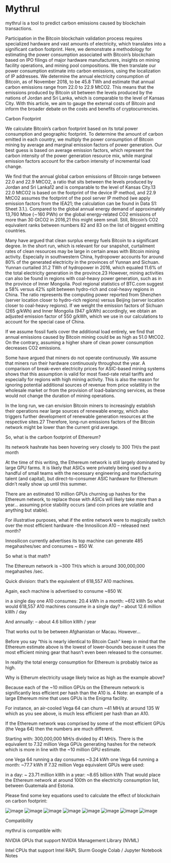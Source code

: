 # Mythrul

mythrul is a tool to predict carbon emissions caused by blockchain transactions.

Participation in the Bitcoin blockchain validation process requires specialized hardware and vast amounts of electricity, which translates into a significant carbon footprint. Here, we demonstrate a methodology for estimating the power consumption associated with Bitcoin’s blockchain based on IPO filings of major hardware manufacturers, insights on mining facility operations, and mining pool compositions. We then translate our power consumption estimate into carbon emissions, using the localization of IP addresses. We determine the annual electricity consumption of Bitcoin, as of November 2018, to be 45.8 TWh and estimate that annual carbon emissions range from 22.0 to 22.9 MtCO2. This means that the emissions produced by Bitcoin sit between the levels produced by the nations of Jordan and Sri Lanka, which is comparable to the level of Kansas City. With this article, we aim to gauge the external costs of Bitcoin and inform the broader debate on the costs and benefits of cryptocurrencies.

Carbon Footprint

We calculate Bitcoin’s carbon footprint based on its total power consumption and geographic footprint. To determine the amount of carbon emitted in each country, we multiply the power consumption of Bitcoin mining by average and marginal emission factors of power generation. Our best guess is based on average emission factors, which represent the carbon intensity of the power generation resource mix, while marginal emission factors account for the carbon intensity of incremental load change.

We find that the annual global carbon emissions of Bitcoin range between 22.0 and 22.9 MtCO2, a ratio that sits between the levels produced by Jordan and Sri Lanka12 and is comparable to the level of Kansas City.13 22.0 MtCO2 is based on the footprint of the device IP method, and 22.9 MtCO2 assumes the footprint of the pool server IP method (we apply emission factors from the IEA21; the calculation can be found in Data S1: Sheet 3.1.). Compared to the global annual energy demand of approximately 13,760 Mtoe (∼160 PWh) or the global energy-related CO2 emissions of more than 30 GtCO2 in 2016,21 this might seem small. Still, Bitcoin’s CO2 equivalent ranks between numbers 82 and 83 on the list of biggest emitting countries.

Many have argued that clean surplus energy fuels Bitcoin to a significant degree. In the short run, which is relevant for our snapshot, curtailment rates of clean resources may be large in certain areas with Bitcoin mining activity. Especially in southwestern China, hydropower accounts for around 80% of the generated electricity in the provinces of Yunnan and Sichuan. Yunnan curtailed 31.2 TWh of hydropower in 2016, which equaled 11.6% of the total electricity generation in the province.23 However, mining activities can also be found in regions with coal-heavy power generation, such as in the province of Inner Mongolia. Pool regional statistics of BTC.com suggest a 58% versus 42% split between hydro-rich and coal-heavy regions in China. The ratio represents the computing power reported from Shenzhen (server location closer to hydro-rich regions) versus Beijing (server location closer to coal-heavy regions). If we weight the emission factors of Sichuan (265 g/kWh) and Inner Mongolia (947 g/kWh) accordingly, we obtain an adjusted emission factor of 550 g/kWh, which we use in our calculations to account for the special case of China.

If we assume fossil fuels cover the additional load entirely, we find that annual emissions caused by Bitcoin mining could be as high as 51.0 MtCO2. On the contrary, assuming a higher share of clean power consumption decreases CO2 emissions.

Some have argued that miners do not operate continuously. We assume that miners run their hardware continuously throughout the year. A comparison of break-even electricity prices for ASIC-based mining systems shows that this assumption is valid for most fixed-rate retail tariffs and especially for regions with high mining activity. This is also the reason for ignoring potential additional sources of revenue from price volatility in the wholesale market or from the provision of load-balancing services, as these would not change the duration of mining operations.

In the long run, we can envision Bitcoin miners to increasingly establish their operations near large sources of renewable energy, which also triggers further development of renewable generation resources at the respective sites.27 Therefore, long-run emissions factors of the Bitcoin network might be lower than the current grid average.

So, what is the carbon footprint of Ethereum?

Its network hashrate has been hovering very closely to 300 TH/s the past month

At the time of this writing, the Ethereum network is still largely dominated by large GPU farms. It is likely that ASICs were privately being used by a handful of small teams with the necessary engineering and manufacturing talent (and capital), but direct-to-consumer ASIC hardware for Ethereum didn’t really show up until this summer.

There are an estimated 10 million GPUs churning up hashes for the Ethereum network, to replace those with ASICs will likely take more than a year… assuming price stability occurs (and coin prices are volatile and anything but stable).

For illustrative purposes, what if the entire network were to magically switch over the most efficient hardware -the Innosilicon A10 – released next month?

Innosilicon currently advertises its top machine can generate 485 megahashes/sec and consumes ~ 850 W.

So what is that math?

The Ethereum network is ~300 TH/s which is around 300,000,000 megahashes /sec.

Quick division: that’s the equivalent of 618,557 A10 machines.

Again, each machine is advertised to consume ~850 W.

in a single day one A10 consumes: 20.4 kWh
in a month: ~612 kWh
So what would 618,557 A10 machines consume in a single day?
– about 12.6 million kWh / day

And annually:
– about 4.6 billion kWh / year

That works out to be between Afghanistan or Macau.  However…

Before you say “this is nearly identical to Bitcoin Cash” keep in mind that the Ethereum estimate above is the lowest of lower-bounds because it uses the most efficient mining gear that hasn’t even been released to the consumer.

In reality the total energy consumption for Ethereum is probably twice as high.

Why is Etherum electricity usage likely twice as high as the example above?

Because each of the ~10 million GPUs on the Ethereum network is significantly less efficient per hash than the A10 is. 4  Note: an example of a large Ethereum mine that uses GPUs is the Enigma facility.

For instance, an air-cooled Vega 64 can churn ~41 MH/s at around 135 W which as you see above, is much less efficient per hash than an A10.

If the Ethereum network was comprised by some of the most efficient GPUs (the Vega 64) then the numbers are much different.

Starting with: 300,000,000 MH/s divided by 41 MH/s.  There is the equivalent to 7.32 million Vega GPUs generating hashes for the network which is more in line with the ~10 million GPU estimate.

one Vega 64 running a day consumes ~3.24 kWh
one Vega 64 running a month: ~77.7 kWh
If 7.32 million Vega equivalent GPUs were used:

in a day: ~ 23.71 million kWh
in a year: ~8.65 billion kWh
That would place the Ethereum network at around 100th on the electricity consumption list, between Guatemala and Estonia.



Please find some key equations used to calculate the effect of blockchain on carbon footprint:

![image](https://user-images.githubusercontent.com/50239203/132248312-f20abbc3-0aaa-485a-82cc-0295ee205a70.png)
![image](https://user-images.githubusercontent.com/50239203/132248353-58ac5433-29b8-421b-8699-14527333cb3d.png)
![image](https://user-images.githubusercontent.com/50239203/132248377-baf22a71-c8f3-450d-a135-a8878565f433.png)
![image](https://user-images.githubusercontent.com/50239203/132248422-e1caf6a3-72b0-4201-b796-efbc26ede559.png)
![image](https://user-images.githubusercontent.com/50239203/132248448-28fc5288-8be4-459c-a37b-98a189a006d1.png)
![image](https://user-images.githubusercontent.com/50239203/132248476-3ec8899b-eeac-47d5-861d-928850b30a83.png)
![image](https://user-images.githubusercontent.com/50239203/132248525-bbdb0402-4e94-4194-9b80-bc81215a723c.png)
![image](https://user-images.githubusercontent.com/50239203/132248559-3430c595-b833-4afd-9925-3583d757d2b5.png)


Compatibility

mythrul is compatible with:

NVIDIA GPUs that support NVIDIA Management Library (NVML)

Intel CPUs that support Intel RAPL
Slurm
Google Colab / Jupyter Notebook
Notes
